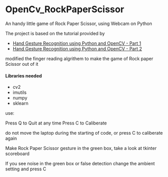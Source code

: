 # OpenCv_RockPaperScissor
An handy little game of Rock Paper Scissor, using Webcam on Python

The project is based on the tutorial provided by
* [Hand Gesture Recognition using Python and OpenCV - Part 1](https://gogul09.github.io/software/hand-gesture-recognition-p1)
* [Hand Gesture Recognition using Python and OpenCV - Part 2](https://gogul09.github.io/software/hand-gesture-recognition-p2)

modified the finger reading algrithem to make the game of Rock paper Scissor out of it 

#### Libraries needed

* cv2
* imutils
* numpy
* sklearn

use:

Press Q to Quit at any time
Press C to Caliberate

do not move the laptop during the starting of code, or press C to caliberate again 

Make Rock Paper Scissor gesture in the green box, take a look at tkinter scoreboard

If you see noise in the green box or false detection change the ambient setting and press C
